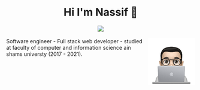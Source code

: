 <h1 align="center">Hi I'm Nassif 👋</h1>
<p align="center">
    <a href="https://www.linkedin.com/in/nassif-adeip"><img src="https://img.shields.io/badge/linkedin-%230177B5?style=flat&logo=linkedin&logoColor=white"/></a>
  </p>
  
  <img src="https://github.com/Nassif-7/Nassif-Adeip/blob/master/profile-img.png" align="right" width="25%"/>
  
Software engineer - Full stack web developer - studied at faculty of computer and information science ain shams universty (2017 - 2021).
